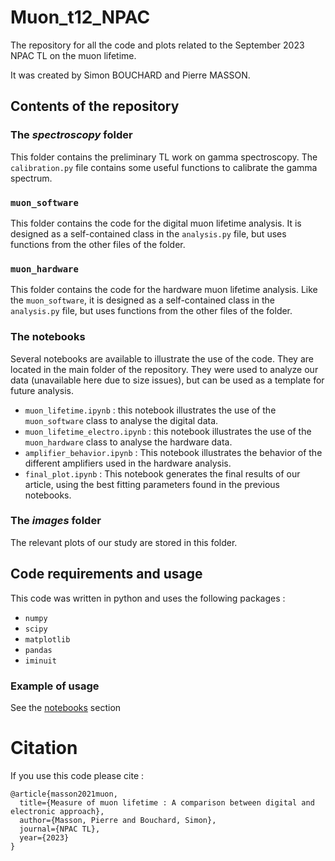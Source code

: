 # Muon_t12_NPAC
The repository for all the code and plots related to the September 2023 NPAC TL on the muon lifetime.

It was created by Simon BOUCHARD and Pierre MASSON.

## Contents of the repository

### The *spectroscopy* folder
This folder contains the preliminary TL work on gamma spectroscopy. The `calibration.py` file contains some useful functions to calibrate the gamma spectrum. 

### `muon_software`
This folder contains the code for the digital muon lifetime analysis. It is designed as a self-contained class in the `analysis.py` file, but uses functions from the other files of the folder.

### `muon_hardware`
This folder contains the code for the hardware muon lifetime analysis. Like the `muon_software`, it is designed as a self-contained class in the `analysis.py` file, but uses functions from the other files of the folder.

### The notebooks
Several notebooks are available to illustrate the use of the code. They are located in the main folder of the repository.
They were used to analyze our data (unavailable here due to size issues), but can be used as a template for future analysis.
- `muon_lifetime.ipynb` : this notebook illustrates the use of the `muon_software` class to analyse the digital data.
- `muon_lifetime_electro.ipynb` : this notebook illustrates the use of the `muon_hardware` class to analyse the hardware data.
- `amplifier_behavior.ipynb` : This notebook illustrates the behavior of the different amplifiers used in the hardware analysis.
- `final_plot.ipynb` : This notebook generates the final results of our article, using the best fitting parameters found in the previous notebooks.

### The *images* folder
The relevant plots of our study are stored in this folder.

## Code requirements and usage

This code was written in python and uses the following packages : 
- `numpy`
- `scipy`
- `matplotlib`
- `pandas`
- `iminuit`

### Example of usage
See the [notebooks](#the-notebooks) section


# Citation
If you use this code please cite : 
```
@article{masson2021muon,
  title={Measure of muon lifetime : A comparison between digital and electronic approach},
  author={Masson, Pierre and Bouchard, Simon},
  journal={NPAC TL},
  year={2023}
}
```
